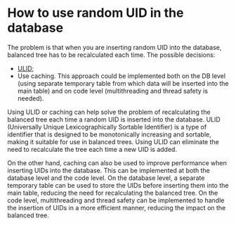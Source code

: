 # How to use random UID in the database 

The problem is that when you are inserting random UID into the database, balanced tree has to be recalculated each time.
The possible decisions:
- [ULID](https://github.com/oklog/ulid);
- Use caching. This approach could be implemented both on the DB level (using separate temporary table from which data will be inserted into the main table) and on code level (multithreading and thread safety is needed).

Using ULID or caching can help solve the problem of recalculating the balanced tree each time a random UID is inserted into the database. ULID (Universally Unique Lexicographically Sortable Identifier) is a type of identifier that is designed to be monotonically increasing and sortable, making it suitable for use in balanced trees. Using ULID can eliminate the need to recalculate the tree each time a new UID is added.

On the other hand, caching can also be used to improve performance when inserting UIDs into the database. This can be implemented at both the database level and the code level. On the database level, a separate temporary table can be used to store the UIDs before inserting them into the main table, reducing the need for recalculating the balanced tree. On the code level, multithreading and thread safety can be implemented to handle the insertion of UIDs in a more efficient manner, reducing the impact on the balanced tree.
